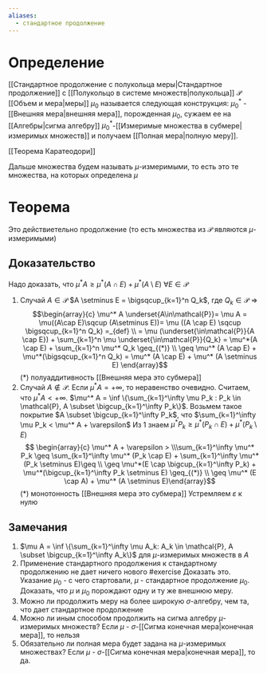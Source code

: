 ```yaml
---
aliases:
  - стандартное продолжение
---
```

# Определение
[[Стандартное продолжение с полукольца меры|Стандартное продолжение]] с [[Полукольцо в системе множеств|полукольца]] $\mathcal{P}$ [[Объем и мера|меры]] $\mu_0$ называется следующая конструкция: $\mu_0^*$ - [[Внешняя мера|внешняя мера]], порожденная $\mu_0$, сужаем ее на [[Алгебры|сигма алгебру]] $\mu_0^*$-[[Измеримые множества в субмере|измеримых множеств]] и получаем [[Полная мера|полную меру]].

[[Теорема Каратеодори]]

Дальше множества будем называть $\mu$-измеримыми, то есть это те множества, на которых определена $\mu$
# Теорема
Это действиетельно продолжение (то есть множества из $\mathcal{P}$ являются $\mu$-измеримыми)
## Доказательство
Надо доказать, что $\mu^* A \geq \mu^*(A \cap E) + \mu^* (A \setminus E)$ $\forall E \in \mathcal{P}$ 
1. Случай $A \in \mathcal{P}$ $A \setminus E = \bigsqcup_{k=1}^n Q_k$, где $Q_k \in \mathcal{P}$ $\Rightarrow$
   $$\begin{array}{c} \mu^* A \underset{A\in\mathcal{P}}= \mu A = \mu((A\cap E)\sqcup (A\setminus E))= \mu ((A \cap E) \sqcup \bigsqcup_{k=1}^n Q_k) =_{def} \\ = \mu (\underset{\in\mathcal{P}}{A \cap E}) + \sum_{k=1}^n \mu \underset{\in\mathcal{P}}{Q_k} = \mu^*(A \cap E) + \sum_{k=1}^n \mu^* Q_k \geq_{(*)} \\ \geq \mu^* (A \cap E) + \mu^*(\bigsqcup_{k=1}^n Q_k) = \mu^* (A \cap E) + \mu^* (A \setminus E)
   \end{array}$$
   ($*$) полуаддитивность [[Внешняя мера это субмера]]
1. Случай $A \not \in \mathcal{P}$. Если $\mu^* A = +\infty$, то неравенство очевидно. Считаем, что $\mu^* A < +\infty$. $\mu^* A = \inf \{\sum_{k=1}^\infty \mu P_k : P_k \in \mathcal{P}, A \subset \bigcup_{k=1}^\infty P_k\}$. Возьмем такое покрытие $A \subset \bigcup_{k=1}^\infty P_k$, что $\sum_{k=1}^\infty \mu P_k < \mu^* A + \varepsilon$ 
   Из 1 знаем $\mu^* P_k \geq \mu^* (P_k \cap E) + \mu^*(P_k \setminus E)$ 
   $$
   \begin{array}{c}
   \mu^* A + \varepsilon > \\\sum_{k=1}^\infty \mu^* P_k \geq \sum_{k=1}^\infty \mu^* (P_k \cap E) + \sum_{k=1}^\infty \mu^*(P_k \setminus E)\geq \\ \geq \mu^*(E \cap \bigcup_{k=1}^\infty P_k) + \mu^*(\bigcup_{k=1}^\infty P_k \setminus E) \geq_{(*)} \\ \geq \mu^* (E \cap A) + \mu^* (A \setminus E)\end{array}$$
   ($*$) монотонность [[Внешняя мера это субмера]]
   Устремляем $\varepsilon$ к нулю
## Замечания
1. $\mu A = \inf \{\sum_{k=1}^\infty \mu A_k: A_k \in \mathcal{P}, A \subset \bigcup_{k=1}^\infty A_k\}$ для $\mu$-измеримых множеств в $A$
2. Применение стандартного продолжения к стандартному продолжению не дает ничего нового
   #exercise Доказать это. Указание $\mu_0$ - с чего стартовали, $\mu$ - стандартное продолжение $\mu_0$. Доказать, что $\mu$ и $\mu_0$ порождают одну и ту же внешнюю меру.
3. Можно ли продолжить меру на более широкую $\sigma$-алгебру, чем та, что дает стандартное продолжение
4. Можно ли иным способом продолжить на сигма алгебру $\mu$-измеримых множеств?
   Если $\mu$ - $\sigma$-[[Сигма конечная мера|конечная мера]], то нельзя
5. Обязательно ли полная мера будет задана на $\mu$-измеримых множествах? 
   Если $\mu$ - $\sigma$-[[Сигма конечная мера|конечная мера]], то да.